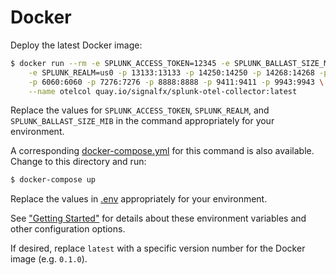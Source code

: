 # Docker

Deploy the latest Docker image:

```bash
$ docker run --rm -e SPLUNK_ACCESS_TOKEN=12345 -e SPLUNK_BALLAST_SIZE_MIB=683 \
    -e SPLUNK_REALM=us0 -p 13133:13133 -p 14250:14250 -p 14268:14268 -p 55678-55680:55678-55680 \
    -p 6060:6060 -p 7276:7276 -p 8888:8888 -p 9411:9411 -p 9943:9943 \
    --name otelcol quay.io/signalfx/splunk-otel-collector:latest
```

Replace the values for `SPLUNK_ACCESS_TOKEN`, `SPLUNK_REALM`, and `SPLUNK_BALLAST_SIZE_MIB` in the command
appropriately for your environment.

A corresponding [docker-compose.yml](./docker-compose.yml) for this command is also available. Change to this directory
and run:

```bash
$ docker-compose up
```

Replace the values in [.env](./.env) appropriately for your environment.

See ["Getting Started"](../../README.md#getting-started) for details about these environment variables and other
configuration options.

If desired, replace `latest` with a specific version number for the Docker image (e.g. `0.1.0`).

